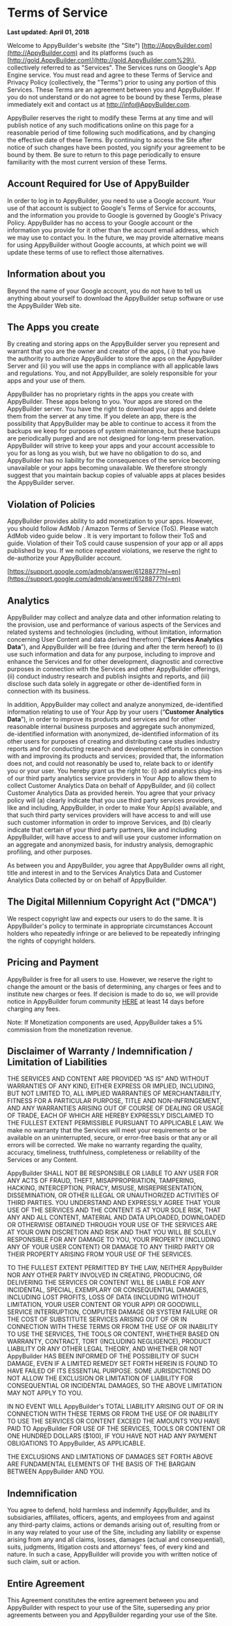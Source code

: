 # Terms of Service

**Last updated: April 01, 2018**

Welcome to AppyBuilder's website \(the "Site"\) [http://AppyBuilder.com](http://AppyBuilder.com) and its platforms \(such as [http://gold.AppyBuilder.com\](http://gold.AppyBuilder.com%29\), collectively referred to as "Services". The Services runs on Google's App Engine service. You must read and agree to these Terms of Service and Privacy Policy \(collectively, the "Terms"\) prior to using any portion of this Services. These Terms are an agreement between you and AppyBuilder. If you do not understand or do not agree to be bound by these Terms, please immediately exit and contact us at [http://info@AppyBuilder.com](http://info@AppyBuilder.com).

AppyBuiler reserves the right to modify these Terms at any time and will publish notice of any such modifications online on this page for a reasonable period of time following such modifications, and by changing the effective date of these Terms. By continuing to access the Site after notice of such changes have been posted, you signify your agreement to be bound by them. Be sure to return to this page periodically to ensure familiarity with the most current version of these Terms.

## Account Required for Use of AppyBuilder

In order to log in to AppyBuilder, you need to use a Google account. Your use of that account is subject to Google's Terms of Service for accounts, and the information you provide to Google is governed by Google's Privacy Policy. AppyBuilder has no access to your Google account or the information you provide for it other than the account email address, which we may use to contact you. In the future, we may provide alternative means for using AppyBuilder without Google accounts, at which point we will update these terms of use to reflect those alternatives.

## Information about you

Beyond the name of your Google account, you do not have to tell us anything about yourself to download the AppyBuilder setup software or use the AppyBuilder Web site.

## The Apps you create

By creating and storing apps on the AppyBuilder server you represent and warrant that you are the owner and creator of the apps, \( i\) that you have the authority to authorize AppyBuilder to store the apps on the AppyBuilder Server and \(ii\) you will use the apps in compliance with all applicable laws and regulations. You, and not AppyBuilder, are solely responsible for your apps and your use of them.

AppyBuilder has no proprietary rights in the apps you create with AppyBuilder. These apps belong to you. Your apps are stored on the AppyBuilder server. You have the right to download your apps and delete them from the server at any time. If you delete an app, there is the possibility that AppyBuilder may be able to continue to access it from the backups we keep for purposes of system maintenance, but these backups are periodically purged and are not designed for long-term preservation. AppyBuilder will strive to keep your apps and your account accessible to you for as long as you wish, but we have no obligation to do so, and AppyBuilder has no liability for the consequences of the service becoming unavailable or your apps becoming unavailable. We therefore strongly suggest that you maintain backup copies of valuable apps at places besides the AppyBuilder server.

## Violation of Policies

AppyBuilder provides ability to add monetization to your apps. However, you should follow AdMob / Amazon Terms of Service \(ToS\). Please watch AdMob video guide below . It is very important to follow their ToS and guide. Violation of their ToS could cause suspension of your app or all apps published by you. If we notice repeated violations, we reserve the right to de-authorize your AppyBuilder account.

​[https://support.google.com/admob/answer/6128877?hl=en](https://support.google.com/admob/answer/6128877?hl=en)​

## Analytics

AppyBuilder may collect and analyze data and other information relating to the provision, use and performance of various aspects of the Services and related systems and technologies \(including, without limitation, information concerning User Content and data derived therefrom\) \(“**Services Analytics Data**”\), and AppyBuilder will be free \(during and after the term hereof\) to \(i\) use such information and data for any purpose, including to improve and enhance the Services and for other development, diagnostic and corrective purposes in connection with the Services and other AppyBuilder offerings, \(ii\) conduct industry research and publish insights and reports, and \(iii\) disclose such data solely in aggregate or other de-identified form in connection with its business.

In addition, AppyBuilder may collect and analyze anonymized, de-identified information relating to use of Your App by your users \(“**Customer Analytics Data**”\), in order to improve its products and services and for other reasonable internal business purposes and aggregate such anonymized, de-identified information with anonymized, de-identified information of its other users for purposes of creating and distributing case studies industry reports and for conducting research and development efforts in connection with and improving its products and services; provided that, the information does not, and could not reasonably be used to, relate back to or identify you or your user. You hereby grant us the right to: \(i\) add analytics plug-ins of our third party analytics service providers in Your App to allow them to collect Customer Analytics Data on behalf of AppyBuilder, and \(ii\) collect Customer Analytics Data as provided herein. You agree that your privacy policy will \(a\) clearly indicate that you use third party services providers, like and including, AppyBuilder, in order to make Your App\(s\) available, and that such third party services providers will have access to and will use such customer information in order to improve Services, and \(b\) clearly indicate that certain of your third party partners, like and including AppyBuilder, will have access to and will use your customer information on an aggregate and anonymized basis, for industry analysis, demographic profiling, and other purposes.

As between you and AppyBuilder, you agree that AppyBuilder owns all right, title and interest in and to the Services Analytics Data and Customer Analytics Data collected by or on behalf of AppyBuilder.

## The Digital Millennium Copyright Act \("DMCA"\)

We respect copyright law and expects our users to do the same. It is AppyBuilder's policy to terminate in appropriate circumstances Account holders who repeatedly infringe or are believed to be repeatedly infringing the rights of copyright holders.

## Pricing and Payment

AppyBuilder is free for all users to use. However, we reserve the right to change the amount or the basis of determining, any charges or fees and to institute new charges or fees. If decision is made to do so, we will provide notice in AppyBuilder forum community [HERE](http://Community.AppyBuilder.com) at least 14 days before charging any fees. 

Note: If Monetization components are used, AppyBuilder takes a 5% commission from the monetization revenue.

## Disclaimer of Warranty / Indemnification / Limitation of Liabilities

THE SERVICES AND CONTENT ARE PROVIDED “AS IS” AND WITHOUT WARRANTIES OF ANY KIND, EITHER EXPRESS OR IMPLIED, INCLUDING, BUT NOT LIMITED TO, ALL IMPLIED WARRANTIES OF MERCHANTABILITY, FITNESS FOR A PARTICULAR PURPOSE, TITLE AND NON-INFRINGEMENT, AND ANY WARRANTIES ARISING OUT OF COURSE OF DEALING OR USAGE OF TRADE, EACH OF WHICH ARE HEREBY EXPRESSLY DISCLAIMED TO THE FULLEST EXTENT PERMISSIBLE PURSUANT TO APPLICABLE LAW. We make no warranty that the Services will meet your requirements or be available on an uninterrupted, secure, or error-free basis or that any or all errors will be corrected. We make no warranty regarding the quality, accuracy, timeliness, truthfulness, completeness or reliability of the Services or any Content.

AppyBuilder SHALL NOT BE RESPONSIBLE OR LIABLE TO ANY USER FOR ANY ACTS OF FRAUD, THEFT, MISAPPROPRIATION, TAMPERING, HACKING, INTERCEPTION, PIRACY, MISUSE, MISREPRESENTATION, DISSEMINATION, OR OTHER ILLEGAL OR UNAUTHORIZED ACTIVITIES OF THIRD PARTIES. YOU UNDERSTAND AND EXPRESSLY AGREE THAT YOUR USE OF THE SERVICES AND THE CONTENT IS AT YOUR SOLE RISK, THAT ANY AND ALL CONTENT, MATERIAL AND DATA UPLOADED, DOWNLOADED OR OTHERWISE OBTAINED THROUGH YOUR USE OF THE SERVICES ARE AT YOUR OWN DISCRETION AND RISK AND THAT YOU WILL BE SOLELY RESPONSIBLE FOR ANY DAMAGE TO YOU, YOUR PROPERTY \(INCLUDING ANY OF YOUR USER CONTENT\) OR DAMAGE TO ANY THIRD PARTY OR THEIR PROPERTY ARISING FROM YOUR USE OF THE SERVICES.

TO THE FULLEST EXTENT PERMITTED BY THE LAW, NEITHER AppyBuilder NOR ANY OTHER PARTY INVOLVED IN CREATING, PRODUCING, OR DELIVERING THE SERVICES OR CONTENT WILL BE LIABLE FOR ANY INCIDENTAL, SPECIAL, EXEMPLARY OR CONSEQUENTIAL DAMAGES, INCLUDING LOST PROFITS, LOSS OF DATA \(INCLUDING WITHOUT LIMITATION, YOUR USER CONTENT OR YOUR APP\) OR GOODWILL, SERVICE INTERRUPTION, COMPUTER DAMAGE OR SYSTEM FAILURE OR THE COST OF SUBSTITUTE SERVICES ARISING OUT OF OR IN CONNECTION WITH THESE TERMS OR FROM THE USE OF OR INABILITY TO USE THE SERVICES, THE TOOLS OR CONTENT, WHETHER BASED ON WARRANTY, CONTRACT, TORT \(INCLUDING NEGLIGENCE\), PRODUCT LIABILITY OR ANY OTHER LEGAL THEORY, AND WHETHER OR NOT AppyBuilder HAS BEEN INFORMED OF THE POSSIBILITY OF SUCH DAMAGE, EVEN IF A LIMITED REMEDY SET FORTH HEREIN IS FOUND TO HAVE FAILED OF ITS ESSENTIAL PURPOSE. SOME JURISDICTIONS DO NOT ALLOW THE EXCLUSION OR LIMITATION OF LIABILITY FOR CONSEQUENTIAL OR INCIDENTAL DAMAGES, SO THE ABOVE LIMITATION MAY NOT APPLY TO YOU.

IN NO EVENT WILL AppyBuilder's TOTAL LIABILITY ARISING OUT OF OR IN CONNECTION WITH THESE TERMS OR FROM THE USE OF OR INABILITY TO USE THE SERVICES OR CONTENT EXCEED THE AMOUNTS YOU HAVE PAID TO AppyBuilder FOR USE OF THE SERVICES, TOOLS OR CONTENT OR ONE HUNDRED DOLLARS \($100\), IF YOU HAVE NOT HAD ANY PAYMENT OBLIGATIONS TO AppyBuilder, AS APPLICABLE.

THE EXCLUSIONS AND LIMITATIONS OF DAMAGES SET FORTH ABOVE ARE FUNDAMENTAL ELEMENTS OF THE BASIS OF THE BARGAIN BETWEEN AppyBuilder AND YOU.

## Indemnification

You agree to defend, hold harmless and indemnify AppyBuilder, and its subsidiaries, affiliates, officers, agents, and employees from and against any third-party claims, actions or demands arising out of, resulting from or in any way related to your use of the Site, including any liability or expense arising from any and all claims, losses, damages \(actual and consequential\), suits, judgments, litigation costs and attorneys' fees, of every kind and nature. In such a case, AppyBuilder will provide you with written notice of such claim, suit or action.

## Entire Agreement

This Agreement constitutes the entire agreement between you and AppyBuilder with respect to your use of the Site, superseding any prior agreements between you and AppyBuilder regarding your use of the Site.

